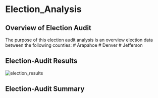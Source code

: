 # Election_Analysis
## Overview of Election Audit
  The purpose of this election audit analysis is an overview election data between the following counties:
    # Arapahoe
    # Denver
    # Jefferson
## Election-Audit Results
![election_results](https://user-images.githubusercontent.com/114452770/197665433-685ac99d-dbe4-4f9b-9c53-29db5b1dc1dd.PNG)




## Election-Audit Summary
